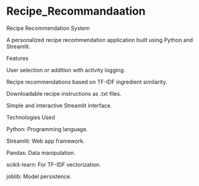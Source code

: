 # Recipe_Recommandaation

Recipe Recommendation System

A personalized recipe recommendation application built using Python and Streamlit.

Features

User selection or addition with activity logging.

Recipe recommendations based on TF-IDF ingredient similarity.

Downloadable recipe instructions as .txt files.

Simple and interactive Streamlit interface.

Technologies Used

Python: Programming language.

Streamlit: Web app framework.

Pandas: Data manipulation.

scikit-learn: For TF-IDF vectorization.

joblib: Model persistence.
